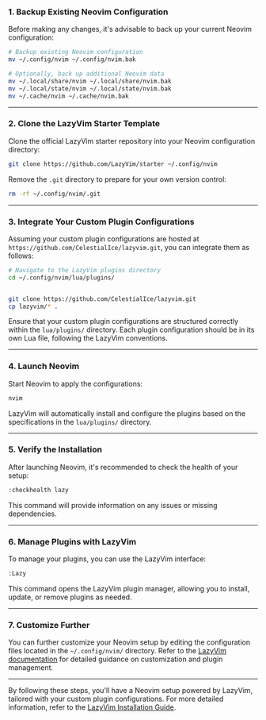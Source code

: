 

### 1. **Backup Existing Neovim Configuration**

Before making any changes, it's advisable to back up your current Neovim configuration:

```sh
# Backup existing Neovim configuration
mv ~/.config/nvim ~/.config/nvim.bak

# Optionally, back up additional Neovim data
mv ~/.local/share/nvim ~/.local/share/nvim.bak
mv ~/.local/state/nvim ~/.local/state/nvim.bak
mv ~/.cache/nvim ~/.cache/nvim.bak
```

---

### 2. **Clone the LazyVim Starter Template**

Clone the official LazyVim starter repository into your Neovim configuration directory:

```sh
git clone https://github.com/LazyVim/starter ~/.config/nvim
```

Remove the `.git` directory to prepare for your own version control:

```sh
rm -rf ~/.config/nvim/.git
```

---

### 3. **Integrate Your Custom Plugin Configurations**

Assuming your custom plugin configurations are hosted at `https://github.com/CelestialIce/lazyvim.git`, you can integrate them as follows:

```sh
# Navigate to the LazyVim plugins directory
cd ~/.config/nvim/lua/plugins/


git clone https://github.com/CelestialIce/lazyvim.git
cp lazyvim/* .

```

Ensure that your custom plugin configurations are structured correctly within the `lua/plugins/` directory. Each plugin configuration should be in its own Lua file, following the LazyVim conventions.

---

### 4. **Launch Neovim**

Start Neovim to apply the configurations:

```sh
nvim
```

LazyVim will automatically install and configure the plugins based on the specifications in the `lua/plugins/` directory.

---

### 5. **Verify the Installation**

After launching Neovim, it's recommended to check the health of your setup:

```sh
:checkhealth lazy
```

This command will provide information on any issues or missing dependencies.

---

### 6. **Manage Plugins with LazyVim**

To manage your plugins, you can use the LazyVim interface:

```sh
:Lazy
```

This command opens the LazyVim plugin manager, allowing you to install, update, or remove plugins as needed.

---

### 7. **Customize Further**

You can further customize your Neovim setup by editing the configuration files located in the `~/.config/nvim/` directory. Refer to the [LazyVim documentation](https://lazyvim.github.io/) for detailed guidance on customization and plugin management.

---

By following these steps, you'll have a Neovim setup powered by LazyVim, tailored with your custom plugin configurations. For more detailed information, refer to the [LazyVim Installation Guide](https://lazyvim.github.io/installation). 
